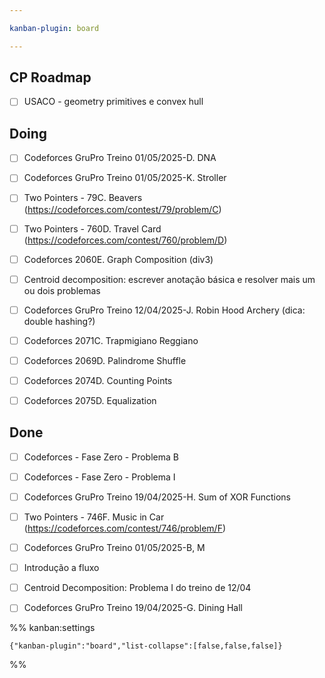 ```yaml
---

kanban-plugin: board

---
```


## CP Roadmap

- [ ] USACO - geometry primitives e convex hull


## Doing

- [ ] Codeforces GruPro Treino 01/05/2025-D. DNA
- [ ] Codeforces GruPro Treino 01/05/2025-K. Stroller
- [ ] Two Pointers - 79C. Beavers (https://codeforces.com/contest/79/problem/C)
- [ ] Two Pointers - 760D. Travel Card (https://codeforces.com/contest/760/problem/D)
- [ ] Codeforces 2060E. Graph Composition (div3)
- [ ] Centroid decomposition: escrever anotação básica e resolver mais um ou dois problemas
- [ ] Codeforces GruPro Treino 12/04/2025-J. Robin Hood Archery (dica: double hashing?)
- [ ] Codeforces 2071C. Trapmigiano Reggiano
- [ ] Codeforces 2069D. Palindrome Shuffle
- [ ] Codeforces 2074D. Counting Points
- [ ] Codeforces 2075D. Equalization


## Done

- [ ] Codeforces - Fase Zero - Problema B
- [ ] Codeforces - Fase Zero - Problema I
- [ ] Codeforces GruPro Treino 19/04/2025-H. Sum of XOR Functions
- [ ] Two Pointers - 746F. Music in Car (https://codeforces.com/contest/746/problem/F)
- [ ] Codeforces GruPro Treino 01/05/2025-B, M
- [ ] Introdução a fluxo
- [ ] Centroid Decomposition: Problema I do treino de 12/04
- [ ] Codeforces  GruPro Treino 19/04/2025-G. Dining Hall




%% kanban:settings
```
{"kanban-plugin":"board","list-collapse":[false,false,false]}
```
%%